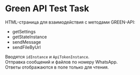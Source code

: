 # Green API Test Task

HTML-страница для взаимодействия с методами GREEN-API:

- getSettings
- getStateInstance
- sendMessage
- sendFileByUrl

Вводятся `idInstance` и `ApiTokenInstance`.  
Отправка сообщений и файлов по номеру WhatsApp.  
Ответы отображаются в поле только для чтения.
